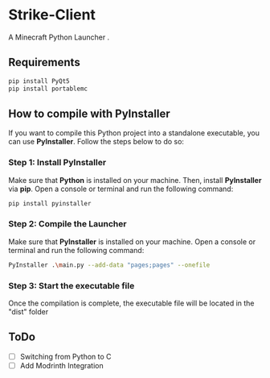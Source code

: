 # Strike-Client
A Minecraft Python Launcher .

## Requirements

```bash
pip install PyQt5
pip install portablemc
```

## How to compile with PyInstaller

If you want to compile this Python project into a standalone executable, you can use **PyInstaller**. Follow the steps below to do so:

### Step 1: Install PyInstaller
Make sure that **Python** is installed on your machine. Then, install **PyInstaller** via **pip**. Open a console or terminal and run the following command:

```bash
pip install pyinstaller
```

### Step 2: Compile the Launcher
Make sure that **PyInstaller** is installed on your machine. Open a console or terminal and run the following command:

```bash
PyInstaller .\main.py --add-data "pages;pages" --onefile
```

### Step 3: Start the executable file
Once the compilation is complete, the executable file will be located in the "dist" folder

## ToDo
- [ ] Switching from Python to C
- [ ] Add Modrinth Integration